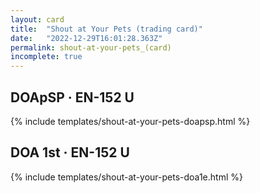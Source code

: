 ```yaml
---
layout: card
title:  "Shout at Your Pets (trading card)"
date:   "2022-12-29T16:01:28.363Z"
permalink: shout-at-your-pets_(card)
incomplete: true
---
```


## DOApSP &middot; EN-152 U

{% include templates/shout-at-your-pets-doapsp.html %}


## DOA 1st &middot; EN-152 U

{% include templates/shout-at-your-pets-doa1e.html %}
